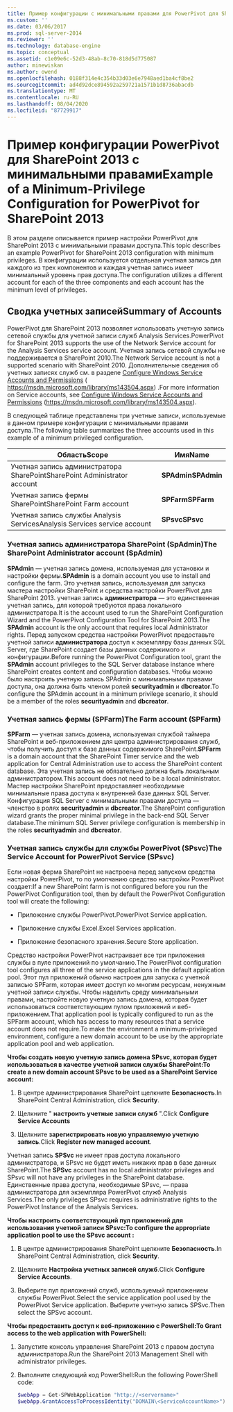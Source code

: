 ```yaml
---
title: Пример конфигурации с минимальными правами для PowerPivot для SharePoint 2013 | Документация Майкрософт
ms.custom: ''
ms.date: 03/06/2017
ms.prod: sql-server-2014
ms.reviewer: ''
ms.technology: database-engine
ms.topic: conceptual
ms.assetid: c1e09e6c-52d3-48ab-8c70-818d5d775087
author: minewiskan
ms.author: owend
ms.openlocfilehash: 0188f314e4c354b33d03e6e7948aed1ba4cf8be2
ms.sourcegitcommit: ad4d92dce894592a259721a1571b1d8736abacdb
ms.translationtype: MT
ms.contentlocale: ru-RU
ms.lasthandoff: 08/04/2020
ms.locfileid: "87729917"
---
```

# <a name="example-of-a-minimum-privilege-configuration-for-powerpivot-for-sharepoint-2013"></a><span data-ttu-id="9ad10-102">Пример конфигурации PowerPivot для SharePoint 2013 с минимальными правами</span><span class="sxs-lookup"><span data-stu-id="9ad10-102">Example of a Minimum-Privilege Configuration for PowerPivot for SharePoint 2013</span></span>
  <span data-ttu-id="9ad10-103">В этом разделе описывается пример настройки PowerPivot для SharePoint 2013 с минимальными правами доступа.</span><span class="sxs-lookup"><span data-stu-id="9ad10-103">This topic describes an example PowerPivot for SharePoint 2013 configuration with minimum privileges.</span></span> <span data-ttu-id="9ad10-104">В конфигурации используется отдельная учетная запись для каждого из трех компонентов и каждая учетная запись имеет минимальный уровень прав доступа.</span><span class="sxs-lookup"><span data-stu-id="9ad10-104">The configuration utilizes a different account for each of the three components and each account has the minimum level of privileges.</span></span>  
  
## <a name="summary-of-accounts"></a><span data-ttu-id="9ad10-105">Сводка учетных записей</span><span class="sxs-lookup"><span data-stu-id="9ad10-105">Summary of Accounts</span></span>  
 <span data-ttu-id="9ad10-106">PowerPivot для SharePoint 2013 позволяет использовать учетную запись сетевой службы для учетной записи служб Analysis Services.</span><span class="sxs-lookup"><span data-stu-id="9ad10-106">PowerPivot for SharePoint 2013 supports the use of the Network Service account for the Analysis Services service account.</span></span> <span data-ttu-id="9ad10-107">Учетная запись сетевой службы не поддерживается в SharePoint 2010.</span><span class="sxs-lookup"><span data-stu-id="9ad10-107">The Network Service account is not a supported scenario with SharePoint 2010.</span></span> <span data-ttu-id="9ad10-108">Дополнительные сведения об учетных записях служб см. в разделе [Configure Windows Service Accounts and Permissions](../../../database-engine/configure-windows/configure-windows-service-accounts-and-permissions.md) ( https://msdn.microsoft.com/library/ms143504.aspx) .</span><span class="sxs-lookup"><span data-stu-id="9ad10-108">For more information on Service accounts, see [Configure Windows Service Accounts and Permissions](../../../database-engine/configure-windows/configure-windows-service-accounts-and-permissions.md) (https://msdn.microsoft.com/library/ms143504.aspx).</span></span>  
  
 <span data-ttu-id="9ad10-109">В следующей таблице представлены три учетные записи, используемые в данном примере конфигурации с минимальными правами доступа.</span><span class="sxs-lookup"><span data-stu-id="9ad10-109">The following table summarizes the three accounts used in this example of a minimum privileged configuration.</span></span>  
  
|<span data-ttu-id="9ad10-110">Область</span><span class="sxs-lookup"><span data-stu-id="9ad10-110">Scope</span></span>|<span data-ttu-id="9ad10-111">Имя</span><span class="sxs-lookup"><span data-stu-id="9ad10-111">Name</span></span>|  
|-----------|----------|  
|<span data-ttu-id="9ad10-112">Учетная запись администратора SharePoint</span><span class="sxs-lookup"><span data-stu-id="9ad10-112">SharePoint Administrator account</span></span>|<span data-ttu-id="9ad10-113">**SPAdmin**</span><span class="sxs-lookup"><span data-stu-id="9ad10-113">**SPAdmin**</span></span>|  
|<span data-ttu-id="9ad10-114">Учетная запись фермы SharePoint</span><span class="sxs-lookup"><span data-stu-id="9ad10-114">SharePoint Farm account</span></span>|<span data-ttu-id="9ad10-115">**SPFarm**</span><span class="sxs-lookup"><span data-stu-id="9ad10-115">**SPFarm**</span></span>|  
|<span data-ttu-id="9ad10-116">Учетная запись службы Analysis Services</span><span class="sxs-lookup"><span data-stu-id="9ad10-116">Analysis Services service account</span></span>|<span data-ttu-id="9ad10-117">**SPsvc**</span><span class="sxs-lookup"><span data-stu-id="9ad10-117">**SPsvc**</span></span>|  
  
### <a name="the-sharepoint-administrator-account-spadmin"></a><span data-ttu-id="9ad10-118">Учетная запись администратора SharePoint (SpAdmin)</span><span class="sxs-lookup"><span data-stu-id="9ad10-118">The SharePoint Administrator account (SpAdmin)</span></span>  
 <span data-ttu-id="9ad10-119">**SPAdmin** — учетная запись домена, используемая для установки и настройки фермы.</span><span class="sxs-lookup"><span data-stu-id="9ad10-119">**SPAdmin** is a domain account you use to install and configure the farm.</span></span> <span data-ttu-id="9ad10-120">Это учетная запись, используемая для запуска мастера настройки SharePoint и средства настройки PowerPivot для SharePoint 2013. учетная запись **администратора** — это единственная учетная запись, для которой требуются права локального администратора.</span><span class="sxs-lookup"><span data-stu-id="9ad10-120">It is the account used to run the SharePoint Configuration Wizard and the PowerPivot Configuration Tool for SharePoint 2013.The **SPAdmin** account is the only account that requires local Administrator rights.</span></span> <span data-ttu-id="9ad10-121">Перед запуском средства настройки PowerPivot предоставьте учетной записи **администратора** доступ к экземпляру базы данных SQL Server, где SharePoint создает базы данных содержимого и конфигурации.</span><span class="sxs-lookup"><span data-stu-id="9ad10-121">Before running the PowerPivot Configuration tool, grant the **SPAdmin** account privileges to the SQL Server database instance where SharePoint creates content and configuration databases.</span></span> <span data-ttu-id="9ad10-122">Чтобы можно было настроить учетную запись SPAdmin с минимальными правами доступа, она должна быть членом ролей **securityadmin** и **dbcreator**.</span><span class="sxs-lookup"><span data-stu-id="9ad10-122">To configure the SPAdmin account in a minimum privilege scenario, it should be a member of the roles **securityadmin** and **dbcreator**.</span></span>  
  
### <a name="the-farm-account-spfarm"></a><span data-ttu-id="9ad10-123">Учетная запись фермы (SPFarm)</span><span class="sxs-lookup"><span data-stu-id="9ad10-123">The Farm account (SPFarm)</span></span>  
 <span data-ttu-id="9ad10-124">**SPFarm** — учетная запись домена, используемая службой таймера SharePoint и веб-приложением для центра администрирования служб, чтобы получить доступ к базе данных содержимого SharePoint.</span><span class="sxs-lookup"><span data-stu-id="9ad10-124">**SPFarm** is a domain account that the SharePoint Timer service and the web application for Central Administration use to access the SharePoint content database.</span></span> <span data-ttu-id="9ad10-125">Эта учетная запись не обязательно должна быть локальным администратором.</span><span class="sxs-lookup"><span data-stu-id="9ad10-125">This account does not need to be a local administrator.</span></span> <span data-ttu-id="9ad10-126">Мастер настройки SharePoint предоставляет необходимые минимальные права доступа к внутренней базе данных SQL Server. Конфигурация SQL Server с минимальными правами доступа — членство в ролях **securityadmin** и **dbcreator**.</span><span class="sxs-lookup"><span data-stu-id="9ad10-126">The SharePoint configuration wizard grants the proper minimal privilege in the back-end SQL Server database.The minimum SQL Server privilege configuration is membership in the roles **securityadmin** and **dbcreator**.</span></span>  
  
### <a name="the-service-account-for-powerpivot-service-spsvc"></a><span data-ttu-id="9ad10-127">Учетная запись службы для службы PowerPivot (SPsvc)</span><span class="sxs-lookup"><span data-stu-id="9ad10-127">The Service Account for PowerPivot Service (SPsvc)</span></span>  
 <span data-ttu-id="9ad10-128">Если новая ферма SharePoint не настроена перед запуском средства настройки PowerPivot, то по умолчанию средство настройки PowerPivot создает:</span><span class="sxs-lookup"><span data-stu-id="9ad10-128">If a new SharePoint farm is not configured before you run the PowerPivot Configuration tool, then by default the PowerPivot Configuration tool will create the following:</span></span>  
  
-   <span data-ttu-id="9ad10-129">Приложение службы PowerPivot.</span><span class="sxs-lookup"><span data-stu-id="9ad10-129">PowerPivot Service application.</span></span>  
  
-   <span data-ttu-id="9ad10-130">Приложение службы Excel.</span><span class="sxs-lookup"><span data-stu-id="9ad10-130">Excel Services application.</span></span>  
  
-   <span data-ttu-id="9ad10-131">Приложение безопасного хранения.</span><span class="sxs-lookup"><span data-stu-id="9ad10-131">Secure Store application.</span></span>  
  
 <span data-ttu-id="9ad10-132">Средство настройки PowerPivot настраивает все три приложения службы в пуле приложений по умолчанию.</span><span class="sxs-lookup"><span data-stu-id="9ad10-132">The PowerPivot configuration tool configures all three of the service applications in the default application pool.</span></span> <span data-ttu-id="9ad10-133">Этот пул приложений обычно настроен для запуска с учетной записью SPFarm, которая имеет доступ ко многим ресурсам, ненужным учетной записи службы. Чтобы наделить среду минимальными правами, настройте новую учетную запись домена, которая будет использоваться соответствующим пулом приложений и веб-приложением.</span><span class="sxs-lookup"><span data-stu-id="9ad10-133">That application pool is typically configured to run as the SPFarm account, which has access to many resources that a service account does not require.To make the environment a minimum-privileged environment, configure a new domain account to be use by the appropriate application pool and web application.</span></span>  
  
 <span data-ttu-id="9ad10-134">**Чтобы создать новую учетную запись домена SPsvc, которая будет использоваться в качестве учетной записи службы SharePoint:**</span><span class="sxs-lookup"><span data-stu-id="9ad10-134">**To create a new domain account SPsvc to be used as a SharePoint Service account:**</span></span>  
  
1.  <span data-ttu-id="9ad10-135">В центре администрирования SharePoint щелкните **Безопасность**.</span><span class="sxs-lookup"><span data-stu-id="9ad10-135">In SharePoint Central Administration, click **Security**.</span></span>  
  
2.  <span data-ttu-id="9ad10-136">Щелкните " **настроить учетные записи служб** ".</span><span class="sxs-lookup"><span data-stu-id="9ad10-136">Click **Configure Service Accounts**</span></span>  
  
3.  <span data-ttu-id="9ad10-137">Щелкните **зарегистрировать новую управляемую учетную запись**.</span><span class="sxs-lookup"><span data-stu-id="9ad10-137">Click **Register new managed account**.</span></span>  
  
 <span data-ttu-id="9ad10-138">Учетная запись **SPSvc** не имеет прав доступа локального администратора, и SPsvc не будет иметь никаких прав в базе данных SharePoint.</span><span class="sxs-lookup"><span data-stu-id="9ad10-138">The **SPSvc** account has no local administrator privileges and SPsvc will not have any privileges in the SharePoint database.</span></span> <span data-ttu-id="9ad10-139">Единственные права доступа, необходимые SPsvc, — права администратора для экземпляра PowerPivot служб Analysis Services.</span><span class="sxs-lookup"><span data-stu-id="9ad10-139">The only privileges SPsvc requires is administrative rights to the PowerPivot Instance of the Analysis Services.</span></span>  
  
 <span data-ttu-id="9ad10-140">**Чтобы настроить соответствующий пул приложений для использования учетной записи SPsvc:**</span><span class="sxs-lookup"><span data-stu-id="9ad10-140">**To configure the appropriate application pool to use the SPsvc account :**</span></span>  
  
1.  <span data-ttu-id="9ad10-141">В центре администрирования SharePoint щелкните **Безопасность**.</span><span class="sxs-lookup"><span data-stu-id="9ad10-141">In SharePoint Central Administration, click **Security**.</span></span>  
  
2.  <span data-ttu-id="9ad10-142">Щелкните **Настройка учетных записей служб**.</span><span class="sxs-lookup"><span data-stu-id="9ad10-142">Click **Configure Service Accounts**.</span></span>  
  
3.  <span data-ttu-id="9ad10-143">Выберите пул приложений служб, используемый приложением службы PowerPivot.</span><span class="sxs-lookup"><span data-stu-id="9ad10-143">Select the service application pool used by the PowerPivot Service application.</span></span> <span data-ttu-id="9ad10-144">Выберите учетную запись SPSvc.</span><span class="sxs-lookup"><span data-stu-id="9ad10-144">Then select the SPSvc account.</span></span>  
  
 <span data-ttu-id="9ad10-145">**Чтобы предоставить доступ к веб-приложению с PowerShell:**</span><span class="sxs-lookup"><span data-stu-id="9ad10-145">**To Grant access to the web application with PowerShell:**</span></span>  
  
1.  <span data-ttu-id="9ad10-146">Запустите консоль управления SharePoint 2013 с правом доступа администратора.</span><span class="sxs-lookup"><span data-stu-id="9ad10-146">Run the SharePoint 2013 Management Shell with administrator privileges.</span></span>  
  
2.  <span data-ttu-id="9ad10-147">Выполните следующий код PowerShell:</span><span class="sxs-lookup"><span data-stu-id="9ad10-147">Run the following PowerShell code:</span></span>  
  
    ```powershell
    $webApp = Get-SPWebApplication "http://<servername>"  
    $webApp.GrantAccessToProcessIdentity("DOMAIN\<ServiceAccountName>")
    ```  
